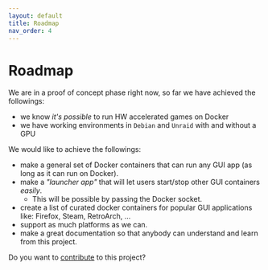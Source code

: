 ```yaml
---
layout: default
title: Roadmap
nav_order: 4
---
```

# Roadmap

We are in a proof of concept phase right now, so far we have achieved the followings:
 - we know *it's possible* to run HW accelerated games on Docker
 - we have working environments in `Debian` and `Unraid` with and without a GPU


We would like to achieve the followings:
 - make a general set of Docker containers that can run any GUI app (as long as it can run on Docker).
 - make a *"launcher app"* that will let users start/stop other GUI containers *easily*.
   - This will be possible by passing the Docker socket.
 - create a list of curated docker containers for popular GUI applications like: Firefox, Steam, RetroArch, ...
 - support as much platforms as we can.
 - make a great documentation so that anybody can understand and learn from this project.

Do you want to [contribute](/contributing/contributing/) to this project?